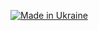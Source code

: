 [![Made in Ukraine](https://img.shields.io/badge/made_in-Ukraine-ffd700.svg?labelColor=0057b7)](https://stand-with-ukraine.pp.ua)
